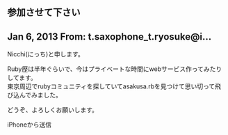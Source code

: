 ## 参加させて下さい

## Jan 6, 2013 From: t.saxophone\_t.ryosuke@i...

Nicchi(にっち)と申します。

Ruby歴は半年ぐらいで、今はプライベートな時間にwebサービス作ってみたりしてます。  
東京周辺でrubyコミュニティを探していてasakusa.rbを見つけて思い切って飛び込んでみました。

どうぞ、よろしくお願いします。

iPhoneから送信

